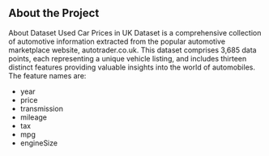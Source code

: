 ## About the Project

About Dataset
Used Car Prices in UK Dataset is a comprehensive collection of automotive information extracted from the popular automotive marketplace website, autotrader.co.uk. This dataset comprises 3,685 data points, each representing a unique vehicle listing, and includes thirteen distinct features providing valuable insights into the world of automobiles. The feature names are:

* year
* price
* transmission
* mileage
* tax
* mpg
* engineSize

